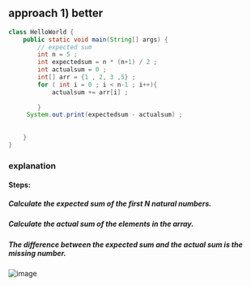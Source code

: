 ## approach 1) better 
```java
class HelloWorld {
    public static void main(String[] args) {
        // expected sum 
        int n = 5 ;
        int expectedsum = n * (n+1) / 2 ; 
        int actualsum = 0 ;
        int[] arr = {1 , 2, 3 ,5} ;
        for ( int i = 0 ; i < n-1 ; i++){
            actualsum += arr[i] ;
            
        }
     System.out.print(expectedsum - actualsum) ;
        
        
    }
}
```

### explanation 


####  Steps:
##### Calculate the expected sum of the first N natural numbers.
##### Calculate the actual sum of the elements in the array.
##### The difference between the expected sum and the actual sum is the missing number.
![image](https://github.com/user-attachments/assets/1c1999b0-66c0-4ee2-affa-15143046a5d1)
